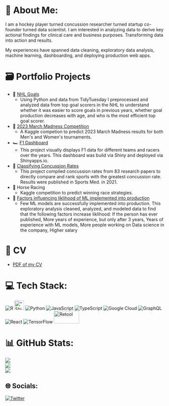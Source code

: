 # 👋 About Me:
I am a hockey player turned concussion researcher turned startup co-founder turned data scientist. I am interested in analyzing data to derive key actional findings for clinical care and business purposes. Transforming data into action and results.

My experiences have spanned data cleaning, exploratory data analysis, machine learning, dashboarding, and deploying production web apps. 

# 🗃️ Portfolio Projects
* 🏒 [NHL Goals](https://github.com/kvp1918/tidytues_hockeygoals_python)
  *  Using Python and data from TidyTuesday I preprocessed and analyzed data from top goal scorers in the NHL to understand whether it was easier to score goals in previous years, whether goal production decreases with age, and who is the most efficient top goal scorer.
* 🏀 [2023 March Madness Competition](https://www.kaggle.com/code/katevanpelt/2023-ncaa-march-madness-predictions)
  * A Kaggle competion to predict 2023 March Madness results for both Men's and Women's tournaments.
* 🏎️ [F1 Dashboard](https://kvp1918.shinyapps.io/f1_dashboard/)
  * This project visually displays F1 data for different teams and racers over the years. This dashboard was build via Shiny and deployed via Shinyapps.io.
* 🧠 [Classifying Concussion Rates](https://pubmed.ncbi.nlm.nih.gov/33721284/)
  * This project compiled concussion rates from 83 research papers to directly compare and rank sports with the greatest concussion rate. Results were published in Sports Med. in 2021.
* 🏇 Horse Racing
  * Kaggle competition to predict winning race strategies. 
* 🤖 [Factors influencing liklihood of ML implemented into production](https://www.kaggle.com/code/katevanpelt/what-influences-the-use-of-ml-in-production)
  * Few ML models are successfully implemented into production. This exploratory analysis cleaned, analyzed, and modeled data to find that the following factors increase liklihood: If the person has ever published, More years of experience, but only after 3 years, Years of experience with ML models, More people working on Data science in the company, Higher salary

# 📑 CV
* [PDF of my CV](https://github.com/kvp1918/cv/blob/main/CV/CV.pdf)

# 💻 Tech Stack:
![R](https://img.shields.io/badge/r-%23276DC3.svg?style=for-the-badge&logo=r&logoColor=white) <img src="https://user-images.githubusercontent.com/53526842/226066208-eeb4f428-1184-4855-9026-b944cefabd27.png" alt= “Shiny” width=30 height=30> ![Python](https://img.shields.io/badge/python-3670A0?style=for-the-badge&logo=python&logoColor=ffdd54) ![JavaScript](https://img.shields.io/badge/javascript-%23323330.svg?style=for-the-badge&logo=javascript&logoColor=%23F7DF1E) ![TypeScript](https://img.shields.io/badge/typescript-%23007ACC.svg?style=for-the-badge&logo=typescript&logoColor=white) ![Google Cloud](https://img.shields.io/badge/Google%20Cloud-%234285F4.svg?style=for-the-badge&logo=google-cloud&logoColor=white) ![GraphQL](https://img.shields.io/badge/-GraphQL-E10098?style=for-the-badge&logo=graphql&logoColor=white) ![React](https://img.shields.io/badge/react-%2320232a.svg?style=for-the-badge&logo=react&logoColor=%2361DAFB) ![TensorFlow](https://img.shields.io/badge/TensorFlow-%23FF6F00.svg?style=for-the-badge&logo=TensorFlow&logoColor=white) <img src="https://user-images.githubusercontent.com/53526842/226066803-67e7cb95-52df-4222-b6f9-c63d5eedae5d.png" alt="Retool" width=80, height=40 />


# 📊 GitHub Stats:
![](https://github-readme-stats.vercel.app/api?username=kvp1918&theme=tokyonight&hide_border=false&include_all_commits=false&count_private=false)<br/>
![](https://github-readme-streak-stats.herokuapp.com/?user=kvp1918&theme=tokyonight&hide_border=false)<br/>
![](https://github-readme-stats.vercel.app/api/top-langs/?username=kvp1918&theme=tokyonight&hide_border=false&include_all_commits=false&count_private=false&layout=compact)

## 🌐 Socials:
[![Twitter](https://img.shields.io/badge/Twitter-%231DA1F2.svg?logo=Twitter&logoColor=white)](https://twitter.com/oconnor_kl) 


<!-- ## 🏆 GitHub Trophies
![](https://github-profile-trophy.vercel.app/?username=kvp1918&theme=tokyonight&no-frame=false&no-bg=true&margin-w=4)

## 🐦 Latest Tweet
[![](https://gtce.itsvg.in/api?username=oconnor_kl)](https://github.com/VishwaGauravIn/github-twitter-card-embed)

---
[![](https://visitcount.itsvg.in/api?id=kvp1918&icon=0&color=0)](https://visitcount.itsvg.in) -->
